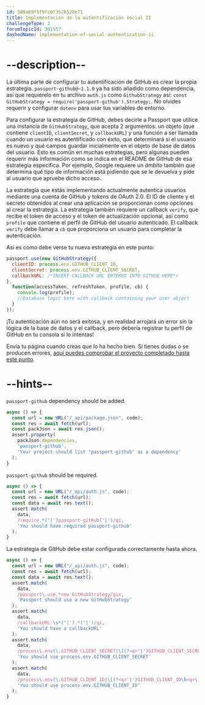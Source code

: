 ```yaml
---
id: 589a69f5f9fc0f352b528e71
title: Implementación de la autentificación social II
challengeType: 2
forumTopicId: 301557
dashedName: implementation-of-social-authentication-ii
---
```


# --description--

La última parte de configurar tu autentificación de GitHub es crear la propia estrategia. `passport-github@~1.1.0` ya ha sido añadido como dependencia, así que requiérelo en tu archivo `auth.js` como `GithubStrategy` así: `const GitHubStrategy = require('passport-github').Strategy;`. No olvides requerir y configurar `dotenv` para usar tus variables de entorno.

Para configurar la estrategia de GitHub, debes decirle a Passport que utilice una instancia de `GitHubStrategy`, que acepta 2 argumentos: un objeto (que contiene `clientID`, `clientSecret`, y `callbackURL`) y una función a ser llamada cuando un usuario es autentificado con éxito, que determinará si el usuario es nuevo y qué campos guardar inicialmente en el objeto de base de datos del usuario. Esto es común en muchas estrategias, pero algunas pueden requerir más información como se indica en el README de GitHub de esa estrategia específica. Por ejemplo, Google requiere un *ámbito* también que determina qué tipo de información está pidiendo que se le devuelva y pide al usuario que apruebe dicho acceso.

La estrategia que estás implementando actualmente autentica usuarios mediante una cuenta de GitHub y tokens de OAuth 2.0. El ID de cliente y el secreto obtenidos al crear una aplicación se proporcionan como opciones al crear la estrategia. La estrategia también requiere un callback `verify`, que recibe el token de acceso y el token de actualización opcional, así como `profile` que contiene el perfil de GitHub del usuario autenticado. El callback `verify` debe llamar a `cb` que proporciona un usuario para completar la autenticación.

Así es como debe verse tu nueva estrategia en este punto:

```js
passport.use(new GitHubStrategy({
  clientID: process.env.GITHUB_CLIENT_ID,
  clientSecret: process.env.GITHUB_CLIENT_SECRET,
  callbackURL: /*INSERT CALLBACK URL ENTERED INTO GITHUB HERE*/
},
  function(accessToken, refreshToken, profile, cb) {
    console.log(profile);
    //Database logic here with callback containing your user object
  }
));
```

¡Tu autenticación aún no será exitosa, y en realidad arrojará un error sin la lógica de la base de datos y el callback, pero debería registrar tu perfil de GitHub en tu consola si lo intentas!

Envía tu página cuando creas que lo ha hecho bien. Si tienes dudas o se producen errores, <a href="https://forum.freecodecamp.org/t/advanced-node-and-express/567135#implementation-of-social-authentication-ii-4" target="_blank" rel="noopener noreferrer nofollow">aquí puedes comprobar el proyecto completado hasta este punto</a>.

# --hints--

`passport-github` dependency should be added.

```js
async () => {
  const url = new URL("/_api/package.json", code);
  const res = await fetch(url);
  const packJson = await res.json();
  assert.property(
    packJson.dependencies,
    'passport-github',
    'Your project should list "passport-github" as a dependency'
  );
}
```

`passport-github` should be required.

```js
async () => {
  const url = new URL("/_api/auth.js", code);
  const res = await fetch(url);
  const data = await res.text();
  assert.match(
    data,
    /require.*("|')passport-github("|')/gi,
    'You should have required passport-github'
  );
}
```

La estrategia de GitHub debe estar configurada correctamente hasta ahora.

```js
async () => {
  const url = new URL("/_api/auth.js", code);
  const res = await fetch(url);
  const data = await res.text();
  assert.match(
    data,
    /passport\.use.*new GitHubStrategy/gis,
    'Passport should use a new GitHubStrategy'
  );
  assert.match(
    data,
    /callbackURL:\s*("|').*("|')/gi,
    'You should have a callbackURL'
  );
  assert.match(
    data,
    /process\.env(\.GITHUB_CLIENT_SECRET|\[(?<q>"|')GITHUB_CLIENT_SECRET\k<q>\])/g,
    'You should use process.env.GITHUB_CLIENT_SECRET'
  );
  assert.match(
    data,
    /process\.env(\.GITHUB_CLIENT_ID|\[(?<q>"|')GITHUB_CLIENT_ID\k<q>\])/g,
    'You should use process.env.GITHUB_CLIENT_ID'
  );
}
```
